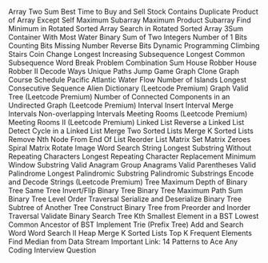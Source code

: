Array
 Two Sum
 Best Time to Buy and Sell Stock
 Contains Duplicate
 Product of Array Except Self
 Maximum Subarray
 Maximum Product Subarray
 Find Minimum in Rotated Sorted Array
 Search in Rotated Sorted Array
 3Sum
 Container With Most Water
Binary
 Sum of Two Integers
 Number of 1 Bits
 Counting Bits
 Missing Number
 Reverse Bits
Dynamic Programming
 Climbing Stairs
 Coin Change
 Longest Increasing Subsequence
 Longest Common Subsequence
 Word Break Problem
 Combination Sum
 House Robber
 House Robber II
 Decode Ways
 Unique Paths
 Jump Game
Graph
 Clone Graph
 Course Schedule
 Pacific Atlantic Water Flow
 Number of Islands
 Longest Consecutive Sequence
 Alien Dictionary (Leetcode Premium)
 Graph Valid Tree (Leetcode Premium)
 Number of Connected Components in an Undirected Graph (Leetcode Premium)
Interval
 Insert Interval
 Merge Intervals
 Non-overlapping Intervals
 Meeting Rooms (Leetcode Premium)
 Meeting Rooms II (Leetcode Premium)
Linked List
 Reverse a Linked List
 Detect Cycle in a Linked List
 Merge Two Sorted Lists
 Merge K Sorted Lists
 Remove Nth Node From End Of List
 Reorder List
Matrix
 Set Matrix Zeroes
 Spiral Matrix
 Rotate Image
 Word Search
String
 Longest Substring Without Repeating Characters
 Longest Repeating Character Replacement
 Minimum Window Substring
 Valid Anagram
 Group Anagrams
 Valid Parentheses
 Valid Palindrome
 Longest Palindromic Substring
 Palindromic Substrings
 Encode and Decode Strings (Leetcode Premium)
Tree
 Maximum Depth of Binary Tree
 Same Tree
 Invert/Flip Binary Tree
 Binary Tree Maximum Path Sum
 Binary Tree Level Order Traversal
 Serialize and Deserialize Binary Tree
 Subtree of Another Tree
 Construct Binary Tree from Preorder and Inorder Traversal
 Validate Binary Search Tree
 Kth Smallest Element in a BST
 Lowest Common Ancestor of BST
 Implement Trie (Prefix Tree)
 Add and Search Word
 Word Search II
Heap
 Merge K Sorted Lists
 Top K Frequent Elements
 Find Median from Data Stream
Important Link:
14 Patterns to Ace Any Coding Interview Question
